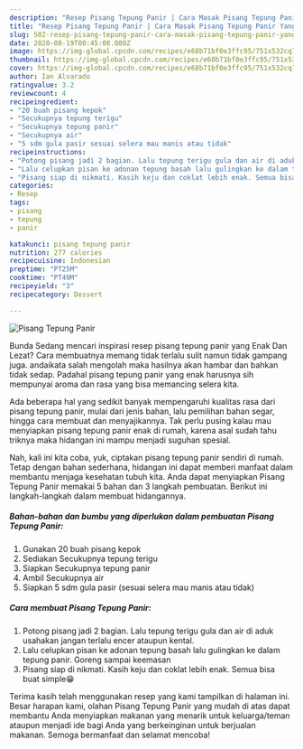 ```yaml
---
description: "Resep Pisang Tepung Panir | Cara Masak Pisang Tepung Panir Yang Bisa Manjain Lidah"
title: "Resep Pisang Tepung Panir | Cara Masak Pisang Tepung Panir Yang Bisa Manjain Lidah"
slug: 502-resep-pisang-tepung-panir-cara-masak-pisang-tepung-panir-yang-bisa-manjain-lidah
date: 2020-08-19T00:45:08.080Z
image: https://img-global.cpcdn.com/recipes/e68b71bf0e3ffc95/751x532cq70/pisang-tepung-panir-foto-resep-utama.jpg
thumbnail: https://img-global.cpcdn.com/recipes/e68b71bf0e3ffc95/751x532cq70/pisang-tepung-panir-foto-resep-utama.jpg
cover: https://img-global.cpcdn.com/recipes/e68b71bf0e3ffc95/751x532cq70/pisang-tepung-panir-foto-resep-utama.jpg
author: Ian Alvarado
ratingvalue: 3.2
reviewcount: 4
recipeingredient:
- "20 buah pisang kepok"
- "Secukupnya tepung terigu"
- "Secukupnya tepung panir"
- "Secukupnya air"
- "5 sdm gula pasir sesuai selera mau manis atau tidak"
recipeinstructions:
- "Potong pisang jadi 2 bagian. Lalu tepung terigu gula dan air di aduk usahakan jangan terlalu encer ataupun kental."
- "Lalu celupkan pisan ke adonan tepung basah lalu gulingkan ke dalam tepung panir. Goreng sampai keemasan"
- "Pisang siap di nikmati. Kasih keju dan coklat lebih enak. Semua bisa buat simple😁"
categories:
- Resep
tags:
- pisang
- tepung
- panir

katakunci: pisang tepung panir 
nutrition: 277 calories
recipecuisine: Indonesian
preptime: "PT25M"
cooktime: "PT49M"
recipeyield: "3"
recipecategory: Dessert

---
```



![Pisang Tepung Panir](https://img-global.cpcdn.com/recipes/e68b71bf0e3ffc95/751x532cq70/pisang-tepung-panir-foto-resep-utama.jpg)

Bunda Sedang mencari inspirasi resep pisang tepung panir yang Enak Dan Lezat? Cara membuatnya memang tidak terlalu sulit namun tidak gampang juga. andaikata salah mengolah maka hasilnya akan hambar dan bahkan tidak sedap. Padahal pisang tepung panir yang enak harusnya sih mempunyai aroma dan rasa yang bisa memancing selera kita.

Ada beberapa hal yang sedikit banyak mempengaruhi kualitas rasa dari pisang tepung panir, mulai dari jenis bahan, lalu pemilihan bahan segar, hingga cara membuat dan menyajikannya. Tak perlu pusing kalau mau menyiapkan pisang tepung panir enak di rumah, karena asal sudah tahu triknya maka hidangan ini mampu menjadi suguhan spesial.




Nah, kali ini kita coba, yuk, ciptakan pisang tepung panir sendiri di rumah. Tetap dengan bahan sederhana, hidangan ini dapat memberi manfaat dalam membantu menjaga kesehatan tubuh kita. Anda dapat menyiapkan Pisang Tepung Panir memakai 5 bahan dan 3 langkah pembuatan. Berikut ini langkah-langkah dalam membuat hidangannya.

<!--inarticleads1-->

##### Bahan-bahan dan bumbu yang diperlukan dalam pembuatan Pisang Tepung Panir:

1. Gunakan 20 buah pisang kepok
1. Sediakan Secukupnya tepung terigu
1. Siapkan Secukupnya tepung panir
1. Ambil Secukupnya air
1. Siapkan 5 sdm gula pasir (sesuai selera mau manis atau tidak)




<!--inarticleads2-->

##### Cara membuat Pisang Tepung Panir:

1. Potong pisang jadi 2 bagian. Lalu tepung terigu gula dan air di aduk usahakan jangan terlalu encer ataupun kental.
1. Lalu celupkan pisan ke adonan tepung basah lalu gulingkan ke dalam tepung panir. Goreng sampai keemasan
1. Pisang siap di nikmati. Kasih keju dan coklat lebih enak. Semua bisa buat simple😁




Terima kasih telah menggunakan resep yang kami tampilkan di halaman ini. Besar harapan kami, olahan Pisang Tepung Panir yang mudah di atas dapat membantu Anda menyiapkan makanan yang menarik untuk keluarga/teman ataupun menjadi ide bagi Anda yang berkeinginan untuk berjualan makanan. Semoga bermanfaat dan selamat mencoba!
